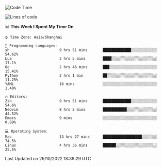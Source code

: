 <!--START_SECTION:waka-->
![Code Time](http://img.shields.io/badge/Code%20Time-942%20hrs%2010%20mins-blue)

![Lines of code](https://img.shields.io/badge/From%20Hello%20World%20I%27ve%20Written-24%20Thousand%20lines%20of%20code-blue)

📊 **This Week I Spent My Time On** 

```text
⌚︎ Time Zone: Asia/Shanghai

💬 Programming Languages: 
sh                       9 hrs 51 mins       █████████████░░░░░░░░░░░░   54.62% 
Lua                      3 hrs 5 mins        ████░░░░░░░░░░░░░░░░░░░░░   17.1% 
Go                       2 hrs 46 mins       ███░░░░░░░░░░░░░░░░░░░░░░   15.41% 
Python                   2 hrs 1 min         ██░░░░░░░░░░░░░░░░░░░░░░░   11.25% 
YAML                     16 mins             ░░░░░░░░░░░░░░░░░░░░░░░░░   1.48%

🔥 Editors: 
Zsh                      9 hrs 51 mins       █████████████░░░░░░░░░░░░   54.6% 
Neovim                   8 hrs 2 mins        ███████████░░░░░░░░░░░░░░   44.52% 
Emacs                    9 mins              ░░░░░░░░░░░░░░░░░░░░░░░░░   0.89%

💻 Operating System: 
Mac                      13 hrs 27 mins      ██████████████████░░░░░░░   74.5% 
Linux                    4 hrs 36 mins       ██████░░░░░░░░░░░░░░░░░░░   25.5%

```


 Last Updated on 26/10/2022 18:39:29 UTC
<!--END_SECTION:waka-->
